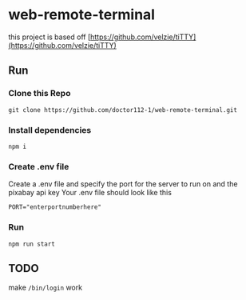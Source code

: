 # web-remote-terminal

this project is based off [https://github.com/velzie/tiTTY](https://github.com/velzie/tiTTY)

## Run

### Clone this Repo

```
git clone https://github.com/doctor112-1/web-remote-terminal.git
```

### Install dependencies

```
npm i
```

### Create .env file

Create a .env file and specify the port for the server to run on and the pixabay api key
Your .env file should look like this

```
PORT="enterportnumberhere"
```

### Run

```
npm run start
```

## TODO

make `/bin/login` work
